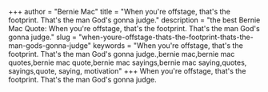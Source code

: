 +++
author = "Bernie Mac"
title = "When you're offstage, that's the footprint. That's the man God's gonna judge."
description = "the best Bernie Mac Quote: When you're offstage, that's the footprint. That's the man God's gonna judge."
slug = "when-youre-offstage-thats-the-footprint-thats-the-man-gods-gonna-judge"
keywords = "When you're offstage, that's the footprint. That's the man God's gonna judge.,bernie mac,bernie mac quotes,bernie mac quote,bernie mac sayings,bernie mac saying,quotes, sayings,quote, saying, motivation"
+++
When you're offstage, that's the footprint. That's the man God's gonna judge.
